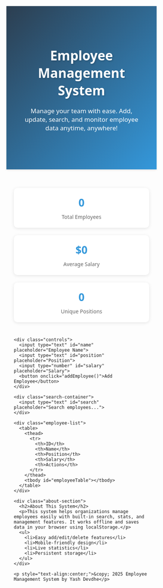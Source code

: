 <html lang="en">
<head>
  <meta charset="UTF-8" />
  <meta name="viewport" content="width=device-width, initial-scale=1.0"/>
  <title>Employee Management System</title>
  <style>
    * {
      margin: 0;
      padding: 0;
      box-sizing: border-box;
      font-family: 'Segoe UI', Tahoma, Geneva, Verdana, sans-serif;
    }

    body {
      background: #f0f2f5;
      color: #333;
      line-height: 1.6;
    }

    .container {
      max-width: 1200px;
      margin: auto;
      padding: 20px;
    }

    header {
      background: linear-gradient(135deg, #2c3e50, #3498db);
      color: white;
      padding: 40px 20px;
      margin-bottom: 30px;
      box-shadow: 0 2px 5px rgba(0,0,0,0.1);
    }

    h1 {
      text-align: center;
      font-size: 2.5em;
      margin-bottom: 20px;
      text-shadow: 2px 2px 4px rgba(0,0,0,0.2);
    }

    .welcome-text {
      text-align: center;
      max-width: 800px;
      margin: 0 auto 40px;
      font-size: 1.2em;
      color: #fff;
    }

    .controls, .search-container {
      display: flex;
      gap: 20px;
      flex-wrap: wrap;
      margin-bottom: 30px;
    }

    input, select, button {
      padding: 12px;
      border: none;
      border-radius: 5px;
      font-size: 1em;
    }

    input, select {
      flex: 1;
      background: white;
      border: 1px solid #ddd;
    }

    button {
      background: #3498db;
      color: white;
      cursor: pointer;
      transition: all 0.3s;
      min-width: 120px;
    }

    button:hover {
      background: #2980b9;
      transform: translateY(-2px);
      box-shadow: 0 4px 8px rgba(0,0,0,0.1);
    }

    .employee-list {
      background: white;
      border-radius: 10px;
      box-shadow: 0 2px 10px rgba(0,0,0,0.1);
      overflow-x: auto;
      margin-bottom: 40px;
    }

    table {
      width: 100%;
      border-collapse: collapse;
      min-width: 600px;
    }

    th, td {
      padding: 15px;
      text-align: left;
      border-bottom: 1px solid #eee;
    }

    th {
      background: #2c3e50;
      color: white;
      position: sticky;
      top: 0;
    }

    tr:hover {
      background: #f8f9fa;
    }

    .action-btn {
      padding: 8px 12px;
      margin: 0 5px;
      border-radius: 4px;
      transition: all 0.3s;
    }

    .edit-btn {
      background: #f39c12;
      color: white;
    }

    .edit-btn:hover {
      background: #d35400;
    }

    .delete-btn {
      background: #e74c3c;
      color: white;
    }

    .delete-btn:hover {
      background: #c0392b;
    }

    .modal {
      display: none;
      position: fixed;
      top: 0; left: 0;
      width: 100%; height: 100%;
      background: rgba(0,0,0,0.5);
      z-index: 1000;
    }

    .modal-content {
      background: white;
      width: 90%;
      max-width: 500px;
      margin: 60px auto;
      padding: 20px;
      border-radius: 10px;
      position: relative;
    }

    .close {
      position: absolute;
      right: 20px;
      top: 10px;
      font-size: 24px;
      cursor: pointer;
    }

    .stats-container {
      display: flex;
      gap: 20px;
      margin-bottom: 40px;
      flex-wrap: wrap;
    }

    .stat-card {
      background: white;
      padding: 20px;
      border-radius: 10px;
      box-shadow: 0 2px 10px rgba(0,0,0,0.1);
      flex: 1;
      min-width: 200px;
      text-align: center;
    }

    .stat-value {
      font-size: 2em;
      color: #3498db;
      font-weight: bold;
    }

    .stat-label {
      color: #666;
      margin-top: 10px;
    }

    .about-section {
      background: white;
      padding: 40px;
      border-radius: 10px;
      box-shadow: 0 2px 10px rgba(0,0,0,0.1);
      margin-bottom: 40px;
    }

    .about-section h2 {
      color: #2c3e50;
      margin-bottom: 20px;
    }

    .about-section p, ul {
      color: #666;
    }

    @media (max-width: 768px) {
      .controls, .search-container {
        flex-direction: column;
      }

      input, select, button {
        width: 100%;
      }

      table {
        min-width: unset;
      }

      h1 {
        font-size: 2em;
      }

      .welcome-text {
        font-size: 1em;
        padding: 0 10px;
      }
    }
  </style>
</head>
<body>
  <header>
    <div class="container">
      <h1>Employee Management System</h1>
      <div class="welcome-text">
        Manage your team with ease. Add, update, search, and monitor employee data anytime, anywhere!
      </div>
    </div>
  </header>

  <div class="container">
    <div class="stats-container">
      <div class="stat-card">
        <div class="stat-value" id="totalEmployees">0</div>
        <div class="stat-label">Total Employees</div>
      </div>
      <div class="stat-card">
        <div class="stat-value" id="avgSalary">$0</div>
        <div class="stat-label">Average Salary</div>
      </div>
      <div class="stat-card">
        <div class="stat-value" id="positions">0</div>
        <div class="stat-label">Unique Positions</div>
      </div>
    </div>

    <div class="controls">
      <input type="text" id="name" placeholder="Employee Name">
      <input type="text" id="position" placeholder="Position">
      <input type="number" id="salary" placeholder="Salary">
      <button onclick="addEmployee()">Add Employee</button>
    </div>

    <div class="search-container">
      <input type="text" id="search" placeholder="Search employees...">
    </div>

    <div class="employee-list">
      <table>
        <thead>
          <tr>
            <th>ID</th>
            <th>Name</th>
            <th>Position</th>
            <th>Salary</th>
            <th>Actions</th>
          </tr>
        </thead>
        <tbody id="employeeTable"></tbody>
      </table>
    </div>

    <div class="about-section">
      <h2>About This System</h2>
      <p>This system helps organizations manage employees easily with built-in search, stats, and management features. It works offline and saves data in your browser using localStorage.</p>
      <ul>
        <li>Easy add/edit/delete features</li>
        <li>Mobile-friendly design</li>
        <li>Live statistics</li>
        <li>Persistent storage</li>
      </ul>
    </div>

    <p style="text-align:center;">&copy; 2025 Employee Management System by Yash Devdhe</p>
  </div>

  <div id="editModal" class="modal">
    <div class="modal-content">
      <span class="close" onclick="closeModal()">&times;</span>
      <h2>Edit Employee</h2>
      <input type="hidden" id="editId">
      <input type="text" id="editName" placeholder="Employee Name">
      <input type="text" id="editPosition" placeholder="Position">
      <input type="number" id="editSalary" placeholder="Salary">
      <button onclick="updateEmployee()">Update</button>
    </div>
  </div>

  <script>
    let employees = JSON.parse(localStorage.getItem('employees')) || [];

    function updateStats() {
      document.getElementById('totalEmployees').textContent = employees.length;
      let total = employees.reduce((sum, emp) => sum + Number(emp.salary), 0);
      let avg = employees.length ? Math.round(total / employees.length) : 0;
      document.getElementById('avgSalary').textContent = "$" + avg;
      let positions = new Set(employees.map(emp => emp.position));
      document.getElementById('positions').textContent = positions.size;
    }

    function saveEmployees() {
      localStorage.setItem('employees', JSON.stringify(employees));
    }

    function renderEmployees(data = employees) {
      const table = document.getElementById('employeeTable');
      table.innerHTML = '';
      data.forEach(emp => {
        const row = document.createElement('tr');
        row.innerHTML = `
          <td>${emp.id}</td>
          <td>${emp.name}</td>
          <td>${emp.position}</td>
          <td>$${emp.salary}</td>
          <td>
            <button class="action-btn edit-btn" onclick="openEditModal(${emp.id})">Edit</button>
            <button class="action-btn delete-btn" onclick="deleteEmployee(${emp.id})">Delete</button>
          </td>`;
        table.appendChild(row);
      });
    }

    function addEmployee() {
      const name = document.getElementById('name').value;
      const position = document.getElementById('position').value;
      const salary = document.getElementById('salary').value;
      if (name && position && salary) {
        const employee = { id: Date.now(), name, position, salary };
        employees.push(employee);
        saveEmployees();
        renderEmployees();
        updateStats();
        document.getElementById('name').value = '';
        document.getElementById('position').value = '';
        document.getElementById('salary').value = '';
      }
    }

    function deleteEmployee(id) {
      if (confirm("Are you sure?")) {
        employees = employees.filter(emp => emp.id !== id);
        saveEmployees();
        renderEmployees();
        updateStats();
      }
    }

    function openEditModal(id) {
      const emp = employees.find(e => e.id === id);
      if (emp) {
        document.getElementById('editId').value = emp.id;
        document.getElementById('editName').value = emp.name;
        document.getElementById('editPosition').value = emp.position;
        document.getElementById('editSalary').value = emp.salary;
        document.getElementById('editModal').style.display = 'block';
      }
    }

    function closeModal() {
      document.getElementById('editModal').style.display = 'none';
    }

    function updateEmployee() {
      const id = parseInt(document.getElementById('editId').value);
      const name = document.getElementById('editName').value;
      const position = document.getElementById('editPosition').value;
      const salary = document.getElementById('editSalary').value;
      const index = employees.findIndex(emp => emp.id === id);
      if (index !== -1) {
        employees[index] = { id, name, position, salary };
        saveEmployees();
        renderEmployees();
        updateStats();
        closeModal();
      }
    }

    document.getElementById('search').addEventListener('input', e => {
      const term = e.target.value.toLowerCase();
      const filtered = employees.filter(emp =>
        emp.name.toLowerCase().includes(term) ||
        emp.position.toLowerCase().includes(term)
      );
      renderEmployees(filtered);
    });

    window.onclick = function(e) {
      if (e.target === document.getElementById('editModal')) {
        closeModal();
      }
    };

    renderEmployees();
    updateStats();
  </script>
</body>
</html>
